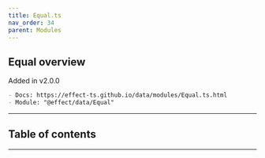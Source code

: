 ```yaml
---
title: Equal.ts
nav_order: 34
parent: Modules
---
```


## Equal overview

Added in v2.0.0

```md
- Docs: https://effect-ts.github.io/data/modules/Equal.ts.html
- Module: "@effect/data/Equal"
```

---

<h2 class="text-delta">Table of contents</h2>

---
